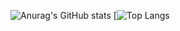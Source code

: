

![Anurag's GitHub stats](https://github-readme-stats.vercel.app/api?username=Q-100&show_icons=true&theme=tokyonight)
[![Top Langs](https://github-readme-stats.vercel.app/api/top-langs/?username=Q-100&layout=compact)




